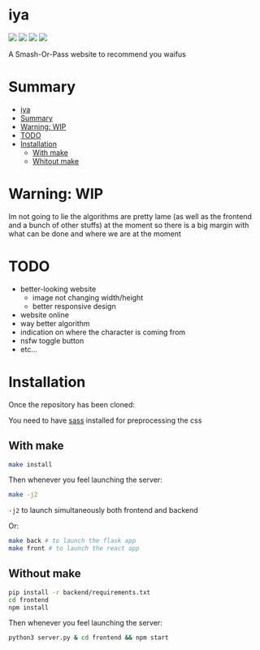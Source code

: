 # iya

<img src="https://img.shields.io/badge/status-under%20developement-9cf"> <img  src="https://img.shields.io/tokei/lines/github/apoleon33/iya"> <img src="https://badgen.net/github/dependabot/apoleon33/iya"> <img src="https://badgen.net/github/license/apoleon33/iya">

A Smash-Or-Pass website to recommend you waifus

# Summary

- [iya](#iya)
- [Summary](#summary)
- [Warning: WIP](#warning-wip)
- [TODO](#todo)
- [Installation](#installation)
  - [With make](#with-make)
  - [Whitout make](#whitout-make)

# Warning: WIP

Im not going to lie the algorithms are pretty lame (as well as the frontend and a bunch of other stuffs) at the moment so there is a big margin with what can be done and where we are at the moment

# TODO

- better-looking website
  - image not changing width/height
  - better responsive design
- website online
- way better algorithm
- indication on where the character is coming from
- nsfw toggle button
- etc...

# Installation

Once the repository has been cloned:

You need to have [sass](https://sass-lang.com/install) installed for preprocessing the css

## With make

```sh
make install
```

Then whenever you feel launching the server:

```sh
make -j2
```

`-j2` to launch simultaneously both frontend and backend

Or:

```sh
make back # to launch the flask app
make front # to launch the react app
```

## Without make

```sh
pip install -r backend/requirements.txt
cd frontend
npm install
```

Then whenever you feel launching the server:

```sh
python3 server.py & cd frontend && npm start
```
